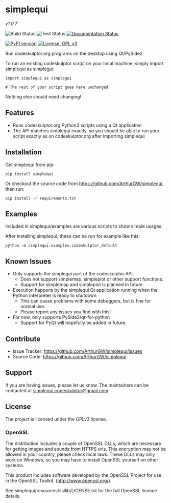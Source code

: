 # simplequi

*v1.0.7*

![Build Status](https://github.com/ArthurGW/simplequi/workflows/build/badge.svg)
![Test Status](https://github.com/ArthurGW/simplequi/workflows/tests/badge.svg)
[![Documentation Status](https://readthedocs.org/projects/simplequi/badge/?version=stable)](https://simplequi.readthedocs.io/en/stable/?badge=stable)

[![PyPI version](https://badge.fury.io/py/simplequi.svg)](https://pypi.org/project/simplequi)
[![License: GPL v3](https://img.shields.io/badge/License-GPLv3-blue.svg)](https://www.gnu.org/licenses/gpl-3.0)

Run codeskulptor.org programs on the desktop using Qt/PySide2

To run an existing codeskulptor script on your local machine, simply import simplequi as simplegui:

    import simplequi as simplegui
    
    # The rest of your script goes here unchanged
    
Nothing else should need changing!

## Features

- Runs codeskulptor.org Python3 scripts using a Qt application
- The API matches simplegui exactly, so you should be able to run your script exactly as on codeskulptor.org after importing simplequi

## Installation

Get simplequi from pip:

    pip install simplequi
    
Or checkout the source code from https://github.com/ArthurGW/simplequi, then run:

    pip install -r requirements.txt
    
## Examples

Included in simplequi/examples are various scripts to show simple usages.

After installing simplequi, these can be run for example like this:

    python -m simplequi.examples.codeskulptor_default
    
## Known Issues

- Only supports the simplegui part of the codeskulptor API.
    - Does not support simplemap, simpleplot or other support  functions.
    - Support for simplemap and simpleplot is planned in future.
- Execution happens by the simplequi Qt application running when the Python interpreter is ready to shutdown
    - This can cause problems with some debuggers, but is fine for normal use.
    - Please report any issues you find with this!
- For now, only supports PySide2/qt-for-python
    - Support for PyQt will hopefully be added in future.

## Contribute

- Issue Tracker: https://github.com/ArthurGW/simplequi/issues
- Source Code: https://github.com/ArthurGW/simplequi

## Support

If you are having issues, please let us know.
The maintainers can be contacted at simplequi.codeskulptor@gmail.com

## License

The project is licensed under the GPLv3 license.

### OpenSSL

The distribution includes a couple of OpenSSL DLLs, which are necessary for getting images and sounds from HTTPS urls.  This
encryption may not be allowed in your country, please check local laws.  These DLLs may only work on Windows, so you
may have to install OpenSSL yourself on other systems.

This product includes software developed by the OpenSSL Project for use in the OpenSSL Toolkit. (http://www.openssl.org/).

See simplequi/resources/ssllib/LICENSE.txt for the full OpenSSL licence details.